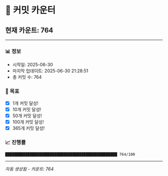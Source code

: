 # 🔢 커밋 카운터

## 현재 카운트: 764

---

### 📊 정보
- 시작일: 2025-06-30
- 마지막 업데이트: 2025-06-30 21:28:51
- 총 커밋 수: 764

### 🎯 목표
- [x] 1개 커밋 달성!
- [x] 10개 커밋 달성!
- [x] 50개 커밋 달성!
- [x] 100개 커밋 달성!
- [x] 365개 커밋 달성!

### 📈 진행률
```
██████████████████████████████████████████████████ 764/100
```

---
*자동 생성됨 - 카운트: 764*
